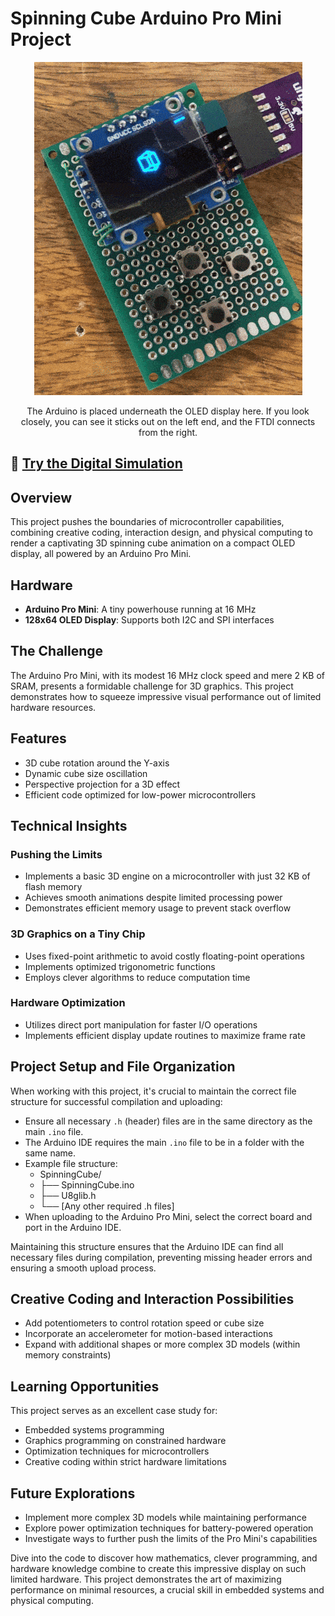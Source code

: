 # Spinning Cube Arduino Pro Mini Project

<div align="center">
  <img src="assets/gif/spinningCube.gif" alt="Spinning Cube Animation">
  <p>The Arduino is placed underneath the OLED display here. If you look closely, you can see it sticks out on the left end, and the FTDI connects from the right.</p>
</div>


## 🚀 [Try the Digital Simulation](https://wokwi.com/projects/394541744677321729)
<!-- Note: The simulation uses an Arduino UNO as Wokwi doesn't support the Pro Mini, but the actual project runs on a Pro Mini -->

## Overview

This project pushes the boundaries of microcontroller capabilities, combining creative coding, interaction design, and physical computing to render a captivating 3D spinning cube animation on a compact OLED display, all powered by an Arduino Pro Mini.

## Hardware

- **Arduino Pro Mini**: A tiny powerhouse running at 16 MHz
- **128x64 OLED Display**: Supports both I2C and SPI interfaces

## The Challenge

The Arduino Pro Mini, with its modest 16 MHz clock speed and mere 2 KB of SRAM, presents a formidable challenge for 3D graphics. This project demonstrates how to squeeze impressive visual performance out of limited hardware resources.

## Features

- 3D cube rotation around the Y-axis
- Dynamic cube size oscillation
- Perspective projection for a 3D effect
- Efficient code optimized for low-power microcontrollers

## Technical Insights

### Pushing the Limits
- Implements a basic 3D engine on a microcontroller with just 32 KB of flash memory
- Achieves smooth animations despite limited processing power
- Demonstrates efficient memory usage to prevent stack overflow

### 3D Graphics on a Tiny Chip
- Uses fixed-point arithmetic to avoid costly floating-point operations
- Implements optimized trigonometric functions
- Employs clever algorithms to reduce computation time

### Hardware Optimization
- Utilizes direct port manipulation for faster I/O operations
- Implements efficient display update routines to maximize frame rate

## Project Setup and File Organization

When working with this project, it's crucial to maintain the correct file structure for successful compilation and uploading:

- Ensure all necessary `.h` (header) files are in the same directory as the main `.ino` file.
- The Arduino IDE requires the main `.ino` file to be in a folder with the same name.
- Example file structure:
  - SpinningCube/
  - ├── SpinningCube.ino
  - ├── U8glib.h
  - └── [Any other required .h files]
- When uploading to the Arduino Pro Mini, select the correct board and port in the Arduino IDE.

Maintaining this structure ensures that the Arduino IDE can find all necessary files during compilation, preventing missing header errors and ensuring a smooth upload process.


## Creative Coding and Interaction Possibilities

- Add potentiometers to control rotation speed or cube size
- Incorporate an accelerometer for motion-based interactions
- Expand with additional shapes or more complex 3D models (within memory constraints)

## Learning Opportunities

This project serves as an excellent case study for:
- Embedded systems programming
- Graphics programming on constrained hardware
- Optimization techniques for microcontrollers
- Creative coding within strict hardware limitations

## Future Explorations

- Implement more complex 3D models while maintaining performance
- Explore power optimization techniques for battery-powered operation
- Investigate ways to further push the limits of the Pro Mini's capabilities

Dive into the code to discover how mathematics, clever programming, and hardware knowledge combine to create this impressive display on such limited hardware. This project demonstrates the art of maximizing performance on minimal resources, a crucial skill in embedded systems and physical computing.